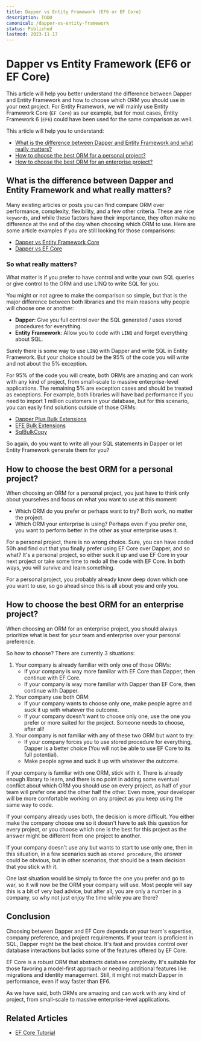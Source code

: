 ```yaml
---
title: Dapper vs Entity Framework (EF6 or EF Core)
description: TODO
canonical: /dapper-vs-entity-framework
status: Published
lastmod: 2023-11-17
---
```


# Dapper vs Entity Framework (EF6 or EF Core)

This article will help you better understand the difference between Dapper and Entity Framework and how to choose which ORM you should use in your next project. For Entity Framework, we will mainly use Entity Framework Core (`EF Core`) as our example, but for most cases, Entity Framework 6 (`EF6`) could have been used for the same comparison as well.

This article will help you to understand:

- [What is the difference between Dapper and Entity Framework and what really matters?](#what-is-the-difference-between-dapper-and-entity-framework-and-what-really-matters)
- [How to choose the best ORM for a personal project?](#how-to-choose-the-best-orm-for-a-personal-project)
- [How to choose the best ORM for an enterprise project?](#how-to-choose-the-best-orm-for-an-enterprise-project)

## What is the difference between Dapper and Entity Framework and what really matters?

Many existing articles or posts you can find compare ORM over performance, complexity, flexibility, and a few other criteria. These are nice `keywords`, and while these factors have their importance, they often make no difference at the end of the day when choosing which ORM to use. Here are some article examples if you are still looking for those comparisons:

- [Dapper vs Entity Framework Core](https://www.c-sharpcorner.com/article/dapper-vs-entity-framework-core/)
- [Dapper vs EF Core](https://levelup.gitconnected.com/dapper-vs-ef-core-which-orm-framework-should-you-choose-for-your-net-application-54f2723b176a)

### So what really matters?

What matter is if you prefer to have control and write your own SQL queries or give control to the ORM and use LINQ to write SQL for you.

You might or not agree to make the comparison so simple, but that is the major difference between both libraries and the main reasons why people will choose one or another:

- **Dapper**: Give you full control over the SQL generated / uses stored procedures for everything.
- **Entity Framework**: Allow you to code with `LINQ` and forget everything about SQL.

Surely there is some way to use `LINQ` with Dapper and write SQL in Entity Framework. But your choice should be the 95% of the code you will write and not about the 5% exception.

For 95% of the code you will create, both ORMs are amazing and can work with any kind of project, from small-scale to massive enterprise-level applications. The remaining 5% are exception cases and should be treated as exceptions. For example, both libraries will have bad performance if you need to import 1 million customers in your database, but for this scenario, you can easily find solutions outside of those ORMs:

- [Dapper Plus Bulk Extensions](https://dapper-plus.net/bulk-insert)
- [EFE Bulk Extensions](https://entityframework-extensions.net/bulk-extensions)
- [SqlBulkCopy](https://riptutorial.com/sqlbulkcopy/learn/100000/getting-started)

So again, do you want to write all your SQL statements in Dapper or let Entity Framework generate them for you?

## How to choose the best ORM for a personal project?

When choosing an ORM for a personal project, you just have to think only about yourselves and focus on what you want to use at this moment:

- Which ORM do you prefer or perhaps want to try? Both work, no matter the project.
- Which ORM your enterprise is using? Perhaps even if you prefer one, you want to perform better in the other as your enterprise uses it.

For a personal project, there is no wrong choice. Sure, you can have coded 50h and find out that you finally prefer using EF Core over Dapper, and so what? It's a personal project, so either suck it up and use EF Core in your next project or take some time to redo all the code with EF Core. In both ways, you will survive and learn something.

For a personal project, you probably already know deep down which one you want to use, so go ahead since this is all about you and only you.

## How to choose the best ORM for an enterprise project?

When choosing an ORM for an enterprise project, you should always prioritize what is best for your team and enterprise over your personal preference.

So how to choose? There are currently 3 situations:

1. Your company is already familiar with only one of those ORMs:
   - If your company is way more familiar with EF Core than Dapper, then continue with EF Core.
   - If your company is way more familiar with Dapper than EF Core, then continue with Dapper.
2. Your company use both ORM:
   - If your company wants to choose only one, make people agree and suck it up with whatever the outcome.
   - If your company doesn't want to choose only one, use the one you prefer or more suited for the project. Someone needs to choose, after all!
3. Your company is not familiar with any of these two ORM but want to try:
   - If your company forces you to use stored procedure for everything, Dapper is a better choice (You will not be able to use EF Core to its full potential).
   - Make people agree and suck it up with whatever the outcome.
 
If your company is familiar with one ORM, stick with it. There is already enough library to learn, and there is no point in adding some eventual conflict about which ORM you should use on every project, as half of your team will prefer one and the other half the other. Even more, your developer will be more comfortable working on any project as you keep using the same way to code.

If your company already uses both, the decision is more difficult. You either make the company choose one so it doesn't have to ask this question for every project, or you choose which one is the best for this project as the answer might be different from one project to another.

If your company doesn't use any but wants to start to use only one, then in this situation, in a few scenarios such as `stored procedure`, the answer could be obvious, but in other scenarios, that should be a team decision that you stick with it.

One last situation would be simply to force the one you prefer and go to war, so it will now be the ORM your company will use. Most people will say this is a bit of very bad advice, but after all, you are only a number in a company, so why not just enjoy the time while you are there?

## Conclusion

Choosing between Dapper and EF Core depends on your team's expertise,  company preference, and project requirements. If your team is proficient in SQL, Dapper might be the best choice. It's fast and provides control over database interactions but lacks some of the features offered by EF Core. 

EF Core is a robust ORM that abstracts database complexity. It's suitable for those favoring a model-first approach or needing additional features like migrations and identity management. Still, it might not match Dapper in performance, even if way faster than EF6.

As we have said, both ORMs are amazing and can work with any kind of project, from small-scale to massive enterprise-level applications.

## Related Articles

- [EF Core Tutorial](https://www.learnentityframeworkcore.com/)
